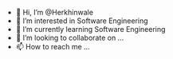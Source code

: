 - 👋 Hi, I’m @Herkhinwale
- 👀 I’m interested in Software Engineering
- 🌱 I’m currently learning Software Engineering
- 💞️ I’m looking to collaborate on ...
- 📫 How to reach me ...

<!---
Herkhinwale/Herkhinwale is a ✨ special ✨ repository because its `README.md` (this file) appears on your GitHub profile.
You can click the Preview link to take a look at your changes.
--->
